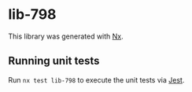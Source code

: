 # lib-798

This library was generated with [Nx](https://nx.dev).

## Running unit tests

Run `nx test lib-798` to execute the unit tests via [Jest](https://jestjs.io).
